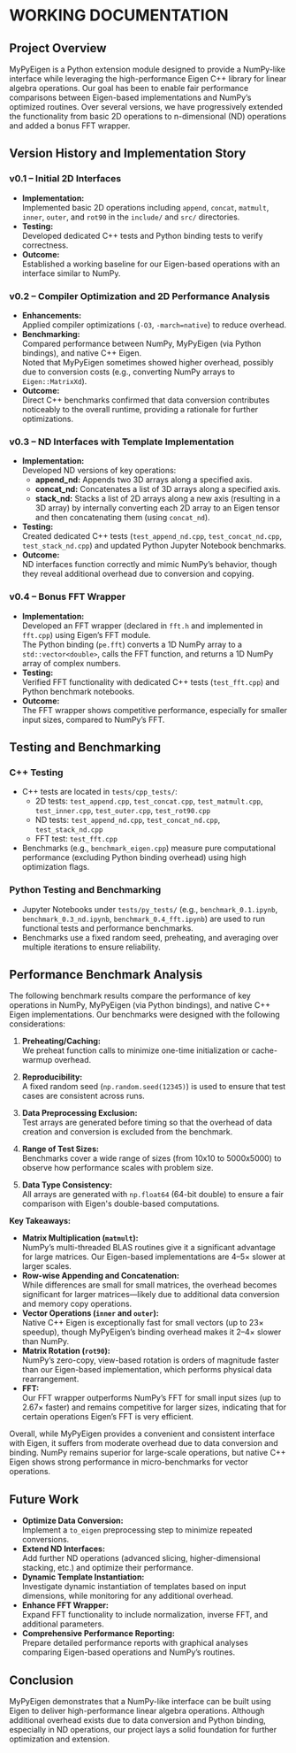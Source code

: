 # WORKING DOCUMENTATION

## Project Overview

MyPyEigen is a Python extension module designed to provide a NumPy-like interface while leveraging the high-performance Eigen C++ library for linear algebra operations. Our goal has been to enable fair performance comparisons between Eigen-based implementations and NumPy’s optimized routines. Over several versions, we have progressively extended the functionality from basic 2D operations to n-dimensional (ND) operations and added a bonus FFT wrapper.

## Version History and Implementation Story

### v0.1 – Initial 2D Interfaces
- **Implementation:**  
  Implemented basic 2D operations including `append`, `concat`, `matmult`, `inner`, `outer`, and `rot90` in the `include/` and `src/` directories.
- **Testing:**  
  Developed dedicated C++ tests and Python binding tests to verify correctness.
- **Outcome:**  
  Established a working baseline for our Eigen-based operations with an interface similar to NumPy.

### v0.2 – Compiler Optimization and 2D Performance Analysis
- **Enhancements:**  
  Applied compiler optimizations (`-O3`, `-march=native`) to reduce overhead.
- **Benchmarking:**  
  Compared performance between NumPy, MyPyEigen (via Python bindings), and native C++ Eigen.  
  Noted that MyPyEigen sometimes showed higher overhead, possibly due to conversion costs (e.g., converting NumPy arrays to `Eigen::MatrixXd`).
- **Outcome:**  
  Direct C++ benchmarks confirmed that data conversion contributes noticeably to the overall runtime, providing a rationale for further optimizations.

### v0.3 – ND Interfaces with Template Implementation
- **Implementation:**  
  Developed ND versions of key operations:
  - **append_nd:** Appends two 3D arrays along a specified axis.
  - **concat_nd:** Concatenates a list of 3D arrays along a specified axis.
  - **stack_nd:** Stacks a list of 2D arrays along a new axis (resulting in a 3D array) by internally converting each 2D array to an Eigen tensor and then concatenating them (using `concat_nd`).
- **Testing:**  
  Created dedicated C++ tests (`test_append_nd.cpp`, `test_concat_nd.cpp`, `test_stack_nd.cpp`) and updated Python Jupyter Notebook benchmarks.
- **Outcome:**  
  ND interfaces function correctly and mimic NumPy’s behavior, though they reveal additional overhead due to conversion and copying.

### v0.4 – Bonus FFT Wrapper
- **Implementation:**  
  Developed an FFT wrapper (declared in `fft.h` and implemented in `fft.cpp`) using Eigen’s FFT module.  
  The Python binding (`pe.fft`) converts a 1D NumPy array to a `std::vector<double>`, calls the FFT function, and returns a 1D NumPy array of complex numbers.
- **Testing:**  
  Verified FFT functionality with dedicated C++ tests (`test_fft.cpp`) and Python benchmark notebooks.
- **Outcome:**  
  The FFT wrapper shows competitive performance, especially for smaller input sizes, compared to NumPy’s FFT.

## Testing and Benchmarking

### C++ Testing
- C++ tests are located in `tests/cpp_tests/`:
  - 2D tests: `test_append.cpp`, `test_concat.cpp`, `test_matmult.cpp`, `test_inner.cpp`, `test_outer.cpp`, `test_rot90.cpp`
  - ND tests: `test_append_nd.cpp`, `test_concat_nd.cpp`, `test_stack_nd.cpp`
  - FFT test: `test_fft.cpp`
- Benchmarks (e.g., `benchmark_eigen.cpp`) measure pure computational performance (excluding Python binding overhead) using high optimization flags.

### Python Testing and Benchmarking
- Jupyter Notebooks under `tests/py_tests/` (e.g., `benchmark_0.1.ipynb`, `benchmark_0.3_nd.ipynb`, `benchmark_0.4_fft.ipynb`) are used to run functional tests and performance benchmarks.
- Benchmarks use a fixed random seed, preheating, and averaging over multiple iterations to ensure reliability.

## Performance Benchmark Analysis

The following benchmark results compare the performance of key operations in NumPy, MyPyEigen (via Python bindings), and native C++ Eigen implementations. Our benchmarks were designed with the following considerations:

1. **Preheating/Caching:**  
   We preheat function calls to minimize one-time initialization or cache-warmup overhead.

2. **Reproducibility:**  
   A fixed random seed (`np.random.seed(12345)`) is used to ensure that test cases are consistent across runs.

3. **Data Preprocessing Exclusion:**  
   Test arrays are generated before timing so that the overhead of data creation and conversion is excluded from the benchmark.

4. **Range of Test Sizes:**  
   Benchmarks cover a wide range of sizes (from 10x10 to 5000x5000) to observe how performance scales with problem size.

5. **Data Type Consistency:**  
   All arrays are generated with `np.float64` (64-bit double) to ensure a fair comparison with Eigen's double-based computations.

**Key Takeaways:**
- **Matrix Multiplication (`matmult`):**  
  NumPy’s multi-threaded BLAS routines give it a significant advantage for large matrices. Our Eigen-based implementations are 4–5× slower at larger scales.
- **Row-wise Appending and Concatenation:**  
  While differences are small for small matrices, the overhead becomes significant for larger matrices—likely due to additional data conversion and memory copy operations.
- **Vector Operations (`inner` and `outer`):**  
  Native C++ Eigen is exceptionally fast for small vectors (up to 23× speedup), though MyPyEigen’s binding overhead makes it 2–4× slower than NumPy.
- **Matrix Rotation (`rot90`):**  
  NumPy’s zero-copy, view-based rotation is orders of magnitude faster than our Eigen-based implementation, which performs physical data rearrangement.
- **FFT:**  
  Our FFT wrapper outperforms NumPy’s FFT for small input sizes (up to 2.67× faster) and remains competitive for larger sizes, indicating that for certain operations Eigen’s FFT is very efficient.

Overall, while MyPyEigen provides a convenient and consistent interface with Eigen, it suffers from moderate overhead due to data conversion and binding. NumPy remains superior for large-scale operations, but native C++ Eigen shows strong performance in micro-benchmarks for vector operations.

## Future Work

- **Optimize Data Conversion:**  
  Implement a `to_eigen` preprocessing step to minimize repeated conversions.
- **Extend ND Interfaces:**  
  Add further ND operations (advanced slicing, higher-dimensional stacking, etc.) and optimize their performance.
- **Dynamic Template Instantiation:**  
  Investigate dynamic instantiation of templates based on input dimensions, while monitoring for any additional overhead.
- **Enhance FFT Wrapper:**  
  Expand FFT functionality to include normalization, inverse FFT, and additional parameters.
- **Comprehensive Performance Reporting:**  
  Prepare detailed performance reports with graphical analyses comparing Eigen-based operations and NumPy’s routines.

## Conclusion

MyPyEigen demonstrates that a NumPy-like interface can be built using Eigen to deliver high-performance linear algebra operations. Although additional overhead exists due to data conversion and Python binding, especially in ND operations, our project lays a solid foundation for further optimization and extension.

